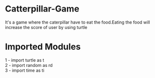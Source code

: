 # Catterpillar-Game

<p>It's a game where the caterpillar have to eat the food.Eating the food will increase the score of user by using turtle</p>


<h1>Imported Modules</h1>
1 - import turtle as t<br>
2 - import random as rd<br>
3 - import time as ti<br>


